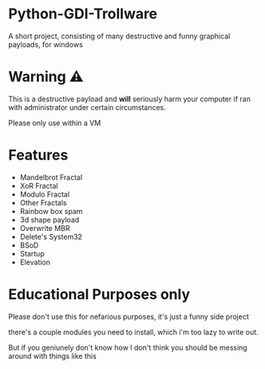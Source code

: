 # Python-GDI-Trollware
A short project, consisting of many destructive and funny graphical payloads, for windows

# Warning ⚠

This is a destructive payload and **will** seriously harm your computer if ran with administrator under certain circumstances.

Please only use within a VM

# Features

 - Mandelbrot Fractal
 - XoR Fractal
 - Modulo Fractal
 - Other Fractals
 - Rainbow box spam
 - 3d shape payload
 - Overwrite MBR
 - Delete's System32
 - BSoD
 - Startup
 - Elevation

# Educational Purposes only

Please don't use this for nefarious purposes, it's just a funny side project

there's a couple modules you need to install, which i'm too lazy to write out.

But if you geniunely don't know how I don't think you should be messing around with things like this
